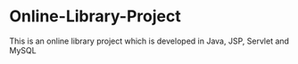 # Online-Library-Project
This is an online library project which is developed in Java, JSP, Servlet and MySQL
